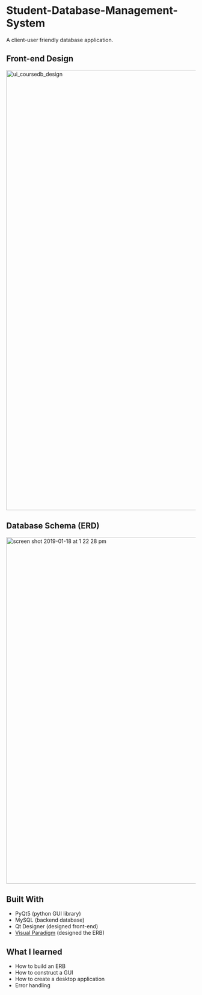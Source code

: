 # Student-Database-Management-System
A client-user friendly database application.

## Front-end Design
<img width="1171" alt="ui_coursedb_design" src="https://user-images.githubusercontent.com/23427623/52012759-07296a00-24a1-11e9-9749-6a4517c8bd82.png">


## Database Schema (ERD)
<img width="922" alt="screen shot 2019-01-18 at 1 22 28 pm" src="https://user-images.githubusercontent.com/23427623/51408405-30064280-1b24-11e9-9b6f-75625eb39889.png">


## Built With
- PyQt5 (python GUI library)
- MySQL (backend database)
- Qt Designer (designed front-end)
- [Visual Paradigm](https://online.visual-paradigm.com/) (designed the ERB)

## What I learned

- How to build an ERB
- How to construct a GUI 
- How to create a desktop application
- Error handling 

